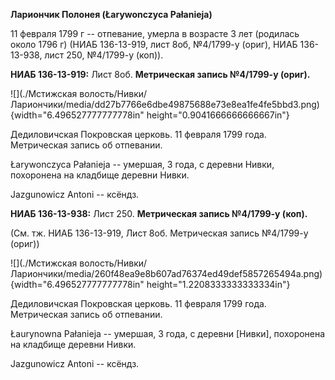 **Лариончик Полонея (Łarywonczyca Pałanieja)**

11 февраля 1799 г -- отпевание, умерла в возрасте 3 лет (родилась около
1796 г) (НИАБ 136-13-919, лист 8об, №4/1799-у (ориг), НИАБ 136-13-938,
лист 250, №4/1799-у (коп)).

**НИАБ 136-13-919:** Лист 8об. **Метрическая запись №4/1799-у (ориг).**

![](./Мстижская волость/Нивки/Лариончики/media/dd27b7766e6dbe49875688e73e8ea1fe4fe5bbd3.png){width="6.496527777777778in"
height="0.9041666666666667in"}

Дедиловичская Покровская церковь. 11 февраля 1799 года. Метрическая
запись об отпевании.

Łarywonczyca Pałanieja -- умершая, 3 года, с деревни Нивки, похоронена
на кладбище деревни Нивки.

Jazgunowicz Antoni -- ксёндз.

**НИАБ 136-13-938:** Лист 250. **Метрическая запись №4/1799-у (коп).**

(См. тж. НИАБ 136-13-919, Лист 8об. Метрическая запись №4/1799-у (ориг))

![](./Мстижская волость/Нивки/Лариончики/media/260f48ea9e8b607ad76374ed49def5857265494a.png){width="6.496527777777778in"
height="1.2208333333333334in"}

Дедиловичская Покровская церковь. 11 февраля 1799 года. Метрическая
запись об отпевании.

Łaurynowna Pałanieja -- умершая, 3 года, с деревни \[Нивки\], похоронена
на кладбище деревни Нивки.

Jazgunowicz Antoni -- ксёндз.
